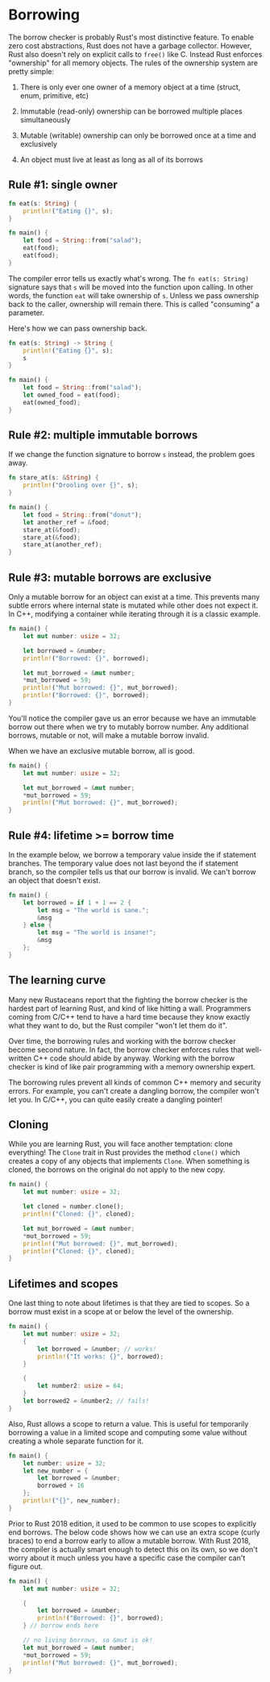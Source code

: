 # Borrowing

The borrow checker is probably Rust's most distinctive feature. To enable zero cost abstractions, Rust does not have a garbage collector. However, Rust also doesn't rely on explicit calls to `free()` like C. Instead Rust enforces "ownership" for all memory objects. The rules of the ownership system are pretty simple:

1. There is only ever one owner of a memory object at a time (struct, enum, primitive, etc)

2. Immutable (read-only) ownership can be borrowed multiple places simultaneously

3. Mutable (writable) ownership can only be borrowed once at a time and exclusively

4. An object must live at least as long as all of its borrows

## Rule #1: single owner

```rust ,editable,ignore,mdbook-runnable
fn eat(s: String) {
    println!("Eating {}", s);
}

fn main() {
    let food = String::from("salad");
    eat(food);
    eat(food);
}
```

The compiler error tells us exactly what's wrong. The `fn eat(s: String)` signature says that `s` will be moved into the function upon calling. In other words, the function `eat` will take ownership of `s`. Unless we pass ownership back to the caller, ownership will remain there. This is called "consuming" a parameter.

Here's how we can pass ownership back.

```rust ,editable
fn eat(s: String) -> String {
    println!("Eating {}", s);
    s
}

fn main() {
    let food = String::from("salad");
    let owned_food = eat(food);
    eat(owned_food);
}
```

## Rule #2: multiple immutable borrows

If we change the function signature to borrow `s` instead, the problem goes away.

```rust ,editable
fn stare_at(s: &String) {
    println!("Drooling over {}", s);
}

fn main() {
    let food = String::from("donut");
    let another_ref = &food;
    stare_at(&food);
    stare_at(&food);
    stare_at(another_ref);
}
```

## Rule #3: mutable borrows are exclusive

Only a mutable borrow for an object can exist at a time. This prevents many subtle errors where internal state is mutated while other does not expect it. In C++, modifying a container while iterating through it is a classic example.

```rust ,editable,ignore,mdbook-runnable
fn main() {
    let mut number: usize = 32;

    let borrowed = &number;
    println!("Borrowed: {}", borrowed);

    let mut_borrowed = &mut number;
    *mut_borrowed = 59;
    println!("Mut borrowed: {}", mut_borrowed);
    println!("Borrowed: {}", borrowed);
}
```

You'll notice the compiler gave us an error because we have an immutable borrow out there when we try to mutably borrow number. Any additional borrows, mutable or not, will make a mutable borrow invalid.

When we have an exclusive mutable borrow, all is good.

```rust ,editable
fn main() {
    let mut number: usize = 32;

    let mut_borrowed = &mut number;
    *mut_borrowed = 59;
    println!("Mut borrowed: {}", mut_borrowed);
}
```

## Rule #4: lifetime >= borrow time

In the example below, we borrow a temporary value inside the if statement branches. The temporary value does not last beyond the if statement branch, so the compiler tells us that our borrow is invalid. We can't borrow an object that doesn't exist.

```rust ,editable,ignore,mdbook-runnable
fn main() {
    let borrowed = if 1 + 1 == 2 {
        let msg = "The world is sane.";
        &msg
    } else {
        let msg = "The world is insane!";
        &msg
    };
}
```

## The learning curve

Many new Rustaceans report that the fighting the borrow checker is the hardest part of learning Rust, and kind of like hitting a wall. Programmers coming from C/C++ tend to have a hard time because they know exactly what they want to do, but the Rust compiler "won't let them do it".

Over time, the borrowing rules and working with the borrow checker become second nature. In fact, the borrow checker enforces rules that well-written C++ code should abide by anyway. Working with the borrow checker is kind of like pair programming with a memory ownership expert.

The borrowing rules prevent all kinds of common C++ memory and security errors. For example, you can't create a dangling borrow, the compiler won't let you. In C/C++, you can quite easily create a dangling pointer!

## Cloning

While you are learning Rust, you will face another temptation: clone everything! The `Clone` trait in Rust provides the method `clone()` which creates a copy of any objects that implements `Clone`. When something is cloned, the borrows on the original do not apply to the new copy.

```rust ,editable
fn main() {
    let mut number: usize = 32;

    let cloned = number.clone();
    println!("Cloned: {}", cloned);

    let mut_borrowed = &mut number;
    *mut_borrowed = 59;
    println!("Mut borrowed: {}", mut_borrowed);
    println!("Cloned: {}", cloned);
}
```

## Lifetimes and scopes

One last thing to note about lifetimes is that they are tied to scopes. So a borrow must exist in a scope at or below the level of the ownership.

```rust ,editable,ignore,mdbook-runnable
fn main() {
    let mut number: usize = 32;
    {
        let borrowed = &number; // works!
        println!("It works: {}", borrowed);
    }

    {
        let number2: usize = 64;
    }
    let borrowed2 = &number2; // fails!
}
```

Also, Rust allows a scope to return a value. This is useful for temporarily borrowing a value in a limited scope and computing some value without creating a whole separate function for it.

```rust ,editable
fn main() {
    let number: usize = 32;
    let new_number = {
        let borrowed = &number;
        borrowed + 16
    };
    println!("{}", new_number);
}
```

Prior to Rust 2018 edition, it used to be common to use scopes to explicitly end borrows. The below code shows how we can use an extra scope (curly braces) to end a borrow early to allow a mutable borrow. With Rust 2018, the compiler is actually smart enough to detect this on its own, so we don't worry about it much unless you have a specific case the compiler can't figure out.

```rust ,editable
fn main() {
    let mut number: usize = 32;

    {
        let borrowed = &number;
        println!("Borrowed: {}", borrowed);
    } // borrow ends here

    // no living borrows, so &mut is ok!
    let mut_borrowed = &mut number;
    *mut_borrowed = 59;
    println!("Mut borrowed: {}", mut_borrowed);
}
```
